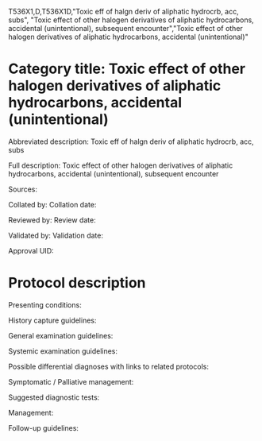 T536X1,D,T536X1D,"Toxic eff of halgn deriv of aliphatic hydrocrb, acc, subs", "Toxic effect of other halogen derivatives of aliphatic hydrocarbons, accidental (unintentional), subsequent encounter","Toxic effect of other halogen derivatives of aliphatic hydrocarbons, accidental (unintentional)"
# Category title: Toxic effect of other halogen derivatives of aliphatic hydrocarbons, accidental (unintentional)

Abbreviated description: Toxic eff of halgn deriv of aliphatic hydrocrb, acc, subs

Full description: Toxic effect of other halogen derivatives of aliphatic hydrocarbons, accidental (unintentional), subsequent encounter

Sources:

Collated by:
Collation date:

Reviewed by:
Review date:

Validated by:
Validation date:

Approval UID:

# Protocol description

Presenting conditions:

History capture guidelines:

General examination guidelines:

Systemic examination guidelines:

Possible differential diagnoses with links to related protocols:

Symptomatic / Palliative management:

Suggested diagnostic tests:

Management:

Follow-up guidelines:
